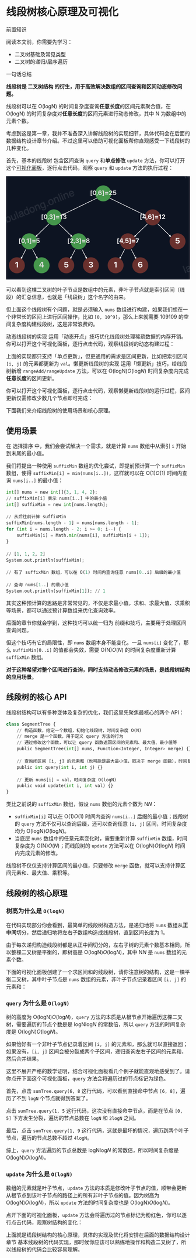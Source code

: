 # 线段树核心原理及可视化

前置知识

阅读本文前，你需要先学习：

- 二叉树基础及常见类型
- 二叉树的递归/层序遍历

一句话总结

**线段树是 二叉树结构 的衍生，用于高效解决数组的区间查询和区间动态修改问题。**

线段树可以在 O(log⁡N) 的时间复杂度查询**任意长度**的区间元素聚合值，在 O(log⁡N) 的时间复杂度对**任意长度**的区间元素进行动态修改，其中 N 为数组中的元素个数。

考虑到这是第一章，我并不准备深入讲解线段树的实现细节，具体代码会在后面的数据结构设计章节介绍。不过这里可以借助可视化面板帮你直观感受一下线段树的几种变化。

首先，基本的线段树 包含区间查询 `query` 和**单点修改** `update` 方法，你可以打开这个[可视化面板]()，逐行点击代码，观察 `query` 和 `update` 方法的执行过程：

![image-20250409235733083](assets/image-20250409235733083.png)

可以看到这棵二叉树的叶子节点是数组中的元素，非叶子节点就是索引区间（线段）的汇总信息，也就是「线段树」这个名字的由来。

但上面这个线段树有个问题，就是必须输入 `nums` 数组进行构建，如果我们想在一个非常长的区间上进行区间操作，比如 `[0, 10^9]`，那么上来就需要 109109 的空间复杂度构建线段树，这是非常浪费的。

动态线段树的实现 运用「动态开点」技巧优化线段树处理稀疏数据的内存开销。你可以打开这个可视化面板，逐行点击代码，观察线段树的动态构建过程：



上面的实现都只支持「单点更新」，但更通用的需求是区间更新，比如把索引区间 `[i, j]` 的元素都更新为 `val`。懒更新线段树的实现 运用「懒更新」技巧，给线段树新增 `rangeAdd/rangeUpdate` 方法，可以在 O(log⁡N)*O*(log*N*) 时间复杂度内完成**任意长度**的区间更新。

你可以打开这个可视化面板，逐行点击代码，观察懒更新线段树的运行过程，区间更新仅需修改少数几个节点即可完成：



下面我们来介绍线段树的使用场景和核心原理。

## 使用场景

在 选择排序 中，我们会尝试解决一个需求，就是计算 `nums` 数组中从索引 `i` 开始到末尾的最小值。

我们将提出一种使用 `suffixMin` 数组的优化尝试，即提前预计算一个 `suffixMin` 数组，使得 `suffixMin[i] = min(nums[i..])`，这样就可以在 O(1)*O*(1) 时间内查询 `nums[i..]` 的最小值：

```python
int[] nums = new int[]{3, 1, 4, 2};
// suffixMin[i] 表示 nums[i..] 中的最小值
int[] suffixMin = new int[nums.length];

// 从后往前计算 suffixMin
suffixMin[nums.length - 1] = nums[nums.length - 1];
for (int i = nums.length - 2; i >= 0; i--) {
    suffixMin[i] = Math.min(nums[i], suffixMin[i + 1]);
}

// [1, 1, 2, 2]
System.out.println(suffixMin);

// 有了 suffixMin 数组，可以在 O(1) 时间内查询任意 nums[0..i] 后缀的最小值

// 查询 nums[1..] 的最小值
System.out.println(suffixMin[1]); // 1
```

其实这种预计算的思路是非常常见的，不仅是求最小值，求和、求最大值、求乘积等场景，都可以通过预计算数组来优化查询效率。

后面的章节你就会学到，这种技巧可以统一归为 前缀和技巧，主要用于处理区间查询问题。

但这个技巧有它的局限性，即 `nums` 数组本身不能变化。一旦 `nums[i]` 变化了，那么 `suffixMin[0..i]` 的值都会失效，需要 O(N)*O*(*N*) 的时间复杂度重新计算 `suffixMin` 数组。

**对于这种希望对整个区间进行查询，同时支持动态修改元素的场景，是线段树结构的应用场景**。

## 线段树的核心 API

线段树结构可以有多种变体及复杂的优化，我们这里先聚焦最核心的两个 API：



```python
class SegmentTree {
    // 构造函数，给定一个数组，初始化线段树，时间复杂度 O(N)
    // merge 是一个函数，用于定义 query 方法的行为
    // 通过修改这个函数，可以让 query 函数返回区间的元素和、最大值、最小值等
    public SegmentTree(int[] nums, Function<Integer, Integer> merge) {}
    
    // 查询闭区间 [i, j] 的元素和（也可能是最大最小值，取决于 merge 函数），时间复杂度 O(logN)
    public int query(int i, int j) {}
    
    // 更新 nums[i] = val，时间复杂度 O(logN)
    public void update(int i, int val) {}
}
```

类比之前说的 `suffixMin` 数组，假设 `nums` 数组的元素个数为 N*N*：

- `suffixMin[i]` 可以在 O(1)*O*(1) 时间内查询 `nums[i..]` 后缀的最小值；线段树的 `query` 方法不仅可以查询后缀，还可以查询任意 `[i, j]` 区间，时间复杂度均为 O(log⁡N)*O*(log*N*)。
- 当底层 `nums` 数组中的任意元素变化时，需要重新计算 `suffixMin` 数组，时间复杂度为 O(N)*O*(*N*)；而线段树的 `update` 方法可以在 O(log⁡N)*O*(log*N*) 时间内完成元素的修改。

线段树不仅仅支持计算区间的最小值，只要修改 `merge` 函数，就可以支持计算区间元素和、最大值、乘积等。

## 线段树的核心原理

### 树高为什么是 `O(logN)`

在代码实现部分你会看到，最简单的线段树构造方法，是递归地将 `nums` 数组从**正中间**切分，然后递归地将左右子数组构造成线段树，直到区间长度为 1。

由于每次递归构造线段树都是从正中间切分的，左右子树的元素个数基本相同，所以整棵二叉树是平衡的，即树高是 O(log⁡N)*O*(log*N*)，其中 N*N* 是 `nums` 数组的元素个数。

下面的可视化面板创建了一个求区间和的线段树，请你注意树的结构，这是一棵平衡二叉树，其中叶子节点是 `nums` 数组的元素，非叶子节点记录着区间 `[i, j]` 的元素和：



### `query` 为什么是 `O(logN)`

树的高度为 O(log⁡N)*O*(log*N*)，`query` 方法的本质是从根节点开始遍历这棵二叉树，需要遍历的节点个数是是 log⁡Nlog*N* 的常数倍，所以 `query` 方法的时间复杂度是 O(log⁡N)*O*(log*N*)。

如果恰好有一个非叶子节点记录着区间 `[i, j]` 的元素和，那么就可以直接返回；如果没有，`[i, j]` 区间会被分裂成两个子区间，递归查询左右子区间的元素和，然后合并结果。

这里不展开严格的数学证明，结合可视化面板看几个例子就能直观地感受到了。请你点开下面这个可视化面板，`query` 方法会将遍历过的节点标记为绿色。

首先，点击 `sumTree.query(6, 8` 这行代码，可以看到直接命中节点 `[6, 8]`，遍历了不到 `logN` 个节点就得到答案了。

点击 `sumTree.query(1, 5` 这行代码，这次没有直接命中节点，而是在节点 `[0, 5]` 下方发生分裂，遍历的节点总数在 `logN` 和 `2logN` 之间。

最后，点击 `sumTree.query(1, 9` 这行代码，这就是最坏的情况，遍历到两个叶子节点，遍历的节点总数不超过 `4logN`。



综上，`query` 方法遍历的节点总数是 log⁡Nlog*N* 的常数倍，所以时间复杂度是 O(log⁡N)*O*(log*N*)。

### `update` 为什么是 `O(logN)`

数组的元素就是叶子节点，`update` 方法的本质是修改叶子节点的值，顺带会更新从根节点到该叶子节点的路径上的所有非叶子节点的值。因为树高为 O(log⁡N)*O*(log*N*)，所以 `update` 方法的时间复杂度也是 O(log⁡N)*O*(log*N*)。

点开下面的可视化面板，`update` 方法会将遍历过的节点标记为粉红色，你可以逐行点击代码，观察树结构的变化：



上面就是线段树结构的核心原理，具体的实现及优化将安排在后面的数据结构设计章节 基本线段树的代码实现，那时候你应该可以熟练地操作和构造二叉树了，所以线段树的代码会比较容易理解。